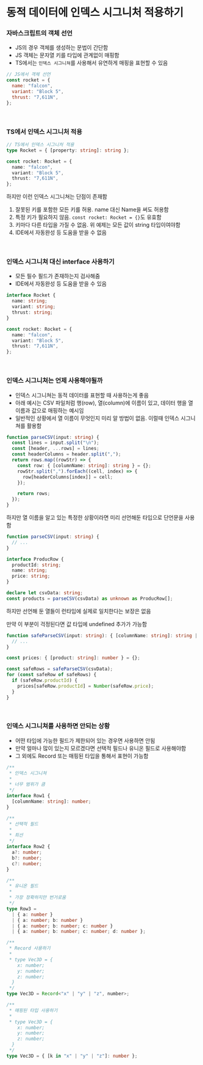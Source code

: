 # 동적 데이터에 인덱스 시그니처 적용하기

### 자바스크립트의 객체 선언

- JS의 경우 객체를 생성하는 문법이 간단함
- JS 객체는 문자열 키를 타입에 관계없이 매핑함
- TS에서는 `인덱스 시그니쳐`를 사용해서 유연하게 매핑을 표현할 수 있음

```js
// JS에서 객체 선언
const rocket = {
  name: "falcon",
  variant: "Block 5",
  thrust: "7,611N",
};
```

<br/>

### TS에서 인덱스 시그니처 적용

```ts
// TS에서 인덱스 시그니처 적용
type Rocket = { [property: string]: string };

const rocket: Rocket = {
  name: "falcon",
  variant: "Block 5",
  thrust: "7,611N",
};
```

하지만 이런 인덱스 시그니쳐는 단점이 존재함

1. 잘못된 키를 포함한 모든 키를 허용. name 대신 Name을 써도 허용함
2. 특정 키가 필요하지 않음. `const rocket: Rocket = {}`도 유효함
3. 키마다 다른 타입을 가질 수 없음. 위 예제는 모든 값이 string 타입이여야함
4. IDE에서 자동완성 등 도움을 받을 수 없음

<br/>

### 인덱스 시그니쳐 대신 interface 사용하기

- 모든 필수 필드가 존재하는지 검사해줌
- IDE에서 자동완성 등 도움을 받을 수 있음

```ts
interface Rocket {
  name: string;
  variant: string;
  thrust: string;
}

const rocket: Rocket = {
  name: "falcon",
  variant: "Block 5",
  thrust: "7,611N",
};
```

<br/>

### 인덱스 시그니쳐는 언제 사용해야될까

- 인덱스 시그니쳐는 동적 데이터를 표현할 때 사용하는게 좋음
- 아래 예시는 CSV 파일처럼 행(row), 열(column)에 이름이 있고, 데이터 행을 열 이름과 값으로 매핑하는 예시임
- 일반적인 상황에서 열 이름이 무엇인지 미리 알 방법이 없음. 이럴때 인덱스 시그니쳐를 활용함

```ts
function parseCSV(input: string) {
  const lines = input.split("\n");
  const [header, ...rows] = lines;
  const headerColumns = header.split(",");
  return rows.map((rowStr) => {
    const row: { [columnName: string]: string } = {};
    rowStr.split(",").forEach((cell, index) => {
      row[headerColumns[index]] = cell;
    });

    return rows;
  });
}
```

하지만 열 이름을 알고 있는 특정한 상황이라면 미리 선언해둔 타입으로 단언문을 사용함

```ts
function parseCSV(input: string) {
  // ...
}

interface ProducRow {
  productId: string;
  name: string;
  price: string;
}

declare let csvData: string;
const products = parseCSV(csvData) as unknown as ProducRow[];
```

하지만 선언해 둔 열들이 런타임에 실제로 일치한다는 보장은 없음

만약 이 부분이 걱정된다면 값 타입에 undefined 추가가 가능함

```ts
function safeParseCSV(input: string): { [columnName: string]: string | undefined }[] {
  // ...
}

const prices: { [product: string]: number } = {};

const safeRows = safeParseCSV(csvData);
for (const safeRow of safeRows) {
  if (safeRow.productId) {
    prices[safeRow.productId] = Number(safeRow.price);
  }
}
```

<br/>

### 인덱스 시그니쳐를 사용하면 안되는 상황

- 어떤 타입에 가능한 필드가 제한되어 있는 경우면 사용하면 안됨
- 만약 얼마나 많이 있는지 모르겠다면 선택적 필드나 유니온 필드로 사용해야함
- 그 외에도 Record 또는 매핑된 타입을 통해서 표현이 가능함

```ts
/**
 * 인덱스 시그니쳐
 *
 * 너무 범위가 큼
 */
interface Row1 {
  [columnName: string]: number;
}

/**
 * 선택적 필드
 *
 * 최선
 */
interface Row2 {
  a?: number;
  b?: number;
  c?: number;
}

/**
 * 유니온 필드
 *
 * 가장 정확하지만 번거로움
 */
type Row3 =
  | { a: number }
  | { a: number; b: number }
  | { a: number; b: number; c: number }
  | { a: number; b: number; c: number; d: number };

/**
 * Record 사용하기
 * 
 * type Vec3D = {
    x: number;
    y: number;
    z: number;
  }
 */
type Vec3D = Record<"x" | "y" | "z", number>;

/**
 * 매핑된 타입 사용하기
 * 
 * type Vec3D = {
    x: number;
    y: number;
    z: number;
  } 
 */
type Vec3D = { [k in "x" | "y" | "z"]: number };
```

